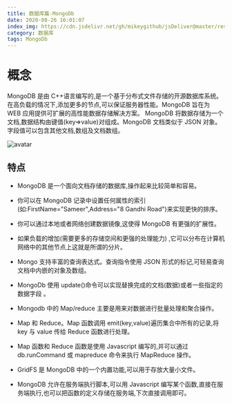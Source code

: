 ```yaml
---
title: 数据库篇-MongoDb
date: 2020-08-26 16:01:07
index_img: https://cdn.jsdelivr.net/gh/mikeygithub/jsDeliver@master/resource/img/mogodb.jpg
category: 数据库
tags: MongoDb
---
```


# 概念

MongoDB 是由 C++语言编写的,是一个基于分布式文件存储的开源数据库系统。在高负载的情况下,添加更多的节点,可以保证服务器性能。MongoDB 旨在为 WEB 应用提供可扩展的高性能数据存储解决方案。
MongoDB 将数据存储为一个文档,数据结构由键值(key=>value)对组成。MongoDB 文档类似于 JSON 对象。字段值可以包含其他文档,数组及文档数组。

![avatar](https://cdn.jsdelivr.net/gh/mikeygithub/jsDeliver@master/resource/img/column-based.png)

## 特点

- MongoDB 是一个面向文档存储的数据库,操作起来比较简单和容易。

- 你可以在 MongoDB 记录中设置任何属性的索引 (如:FirstName="Sameer",Address="8 Gandhi Road")来实现更快的排序。

- 你可以通过本地或者网络创建数据镜像,这使得 MongoDB 有更强的扩展性。

- 如果负载的增加(需要更多的存储空间和更强的处理能力) ,它可以分布在计算机网络中的其他节点上这就是所谓的分片。

- Mongo 支持丰富的查询表达式。查询指令使用 JSON 形式的标记,可轻易查询文档中内嵌的对象及数组。

- MongoDb 使用 update()命令可以实现替换完成的文档(数据)或者一些指定的数据字段 。

- Mongodb 中的 Map/reduce 主要是用来对数据进行批量处理和聚合操作。

- Map 和 Reduce。Map 函数调用 emit(key,value)遍历集合中所有的记录,将 key 与 value 传给 Reduce 函数进行处理。

- Map 函数和 Reduce 函数是使用 Javascript 编写的,并可以通过 db.runCommand 或 mapreduce 命令来执行 MapReduce 操作。

- GridFS 是 MongoDB 中的一个内置功能,可以用于存放大量小文件。

- MongoDB 允许在服务端执行脚本,可以用 Javascript 编写某个函数,直接在服务端执行,也可以把函数的定义存储在服务端,下次直接调用即可。